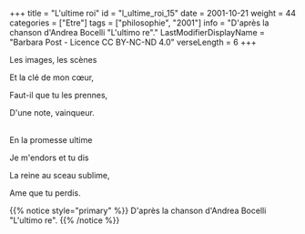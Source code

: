 +++
title = "L'ultime roi"
id = "l_ultime_roi_15"
date = 2001-10-21
weight = 44
categories = ["Etre"]
tags = ["philosophie", "2001"]
info = "D'après la chanson d'Andrea Bocelli \"L'ultimo re\"."
LastModifierDisplayName = "Barbara Post - Licence CC BY-NC-ND 4.0"
verseLength = 6
+++

Les images, les scènes

Et la clé de mon cœur,

Faut-il que tu les prennes,

D'une note, vainqueur.

 \
En la promesse ultime

Je m'endors et tu dis

La reine au sceau sublime,

Ame que tu perdis.

{{% notice style="primary" %}}
D'après la chanson d'Andrea Bocelli \"L'ultimo re\".
{{% /notice %}}
